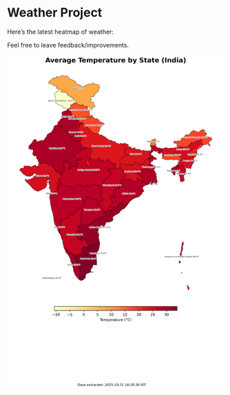 # Weather Project

Here’s the latest heatmap of weather:

Feel free to leave feedback/improvements.

![India Heatmap](docs/assets/india_heatmap.png?v=049478)
